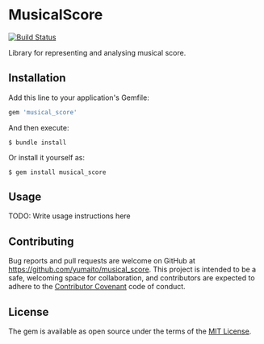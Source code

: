 # MusicalScore

[![Build Status](https://travis-ci.org/yumaito/musical_score.svg?branch=master)](https://travis-ci.org/yumaito/musical_score)

Library for representing and analysing musical score.

## Installation

Add this line to your application's Gemfile:

```ruby
gem 'musical_score'
```

And then execute:

    $ bundle install

Or install it yourself as:

    $ gem install musical_score

## Usage

TODO: Write usage instructions here

## Contributing

Bug reports and pull requests are welcome on GitHub at https://github.com/yumaito/musical_score. This project is intended to be a safe, welcoming space for collaboration, and contributors are expected to adhere to the [Contributor Covenant](http://contributor-covenant.org) code of conduct.


## License

The gem is available as open source under the terms of the [MIT License](http://opensource.org/licenses/MIT).
